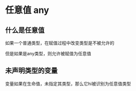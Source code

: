 # 任意值 any

## 什么是任意值

如果一个普通类型，在赋值过程中改变类型是不被允许的

但是如果是any类型，则允许被赋值为任意值

## 未声明类型的变量

变量如果在生命值，未指定其类型，那么它hi被识别为任意值类型

